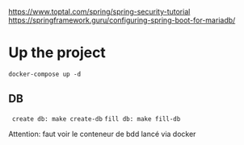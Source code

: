 https://www.toptal.com/spring/spring-security-tutorial
https://springframework.guru/configuring-spring-boot-for-mariadb/


# Up the project
````docker-compose up -d````

## DB
`` create db: make create-db``
``fill db: make fill-db``

Attention: faut voir le conteneur de bdd lancé via docker